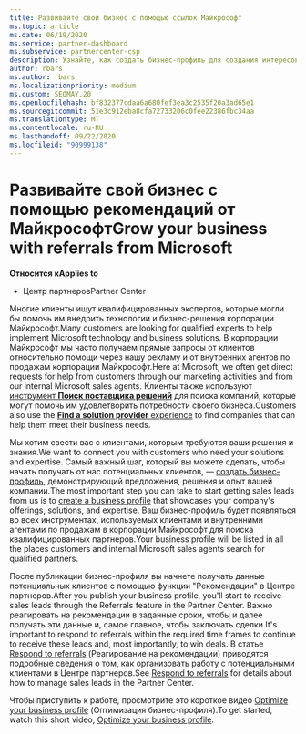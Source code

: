 ```yaml
---
title: Развивайте свой бизнес с помощью ссылок Майкрософт
ms.topic: article
ms.date: 06/19/2020
ms.service: partner-dashboard
ms.subservice: partnercenter-csp
description: Узнайте, как создать бизнес-профиль для создания интересов по продажам через функцию "ссылки центра партнеров", а затем ответить на эти ссылки.
author: rbars
ms.author: rbars
ms.localizationpriority: medium
ms.custom: SEOMAY.20
ms.openlocfilehash: bf832377cdaa6a680fef3ea3c2535f20a3ad65e1
ms.sourcegitcommit: 51e3c912eba8cfa72733206c0fee22386fbc34aa
ms.translationtype: MT
ms.contentlocale: ru-RU
ms.lasthandoff: 09/22/2020
ms.locfileid: "90999138"
---
```

# <a name="grow-your-business-with-referrals-from-microsoft"></a><span data-ttu-id="40f5d-103">Развивайте свой бизнес с помощью рекомендаций от Майкрософт</span><span class="sxs-lookup"><span data-stu-id="40f5d-103">Grow your business with referrals from Microsoft</span></span>

<span data-ttu-id="40f5d-104">**Относится к**</span><span class="sxs-lookup"><span data-stu-id="40f5d-104">**Applies to**</span></span>

- <span data-ttu-id="40f5d-105">Центр партнеров</span><span class="sxs-lookup"><span data-stu-id="40f5d-105">Partner Center</span></span>

<span data-ttu-id="40f5d-106">Многие клиенты ищут квалифицированных экспертов, которые могли бы помочь им внедрить технологии и бизнес-решения корпорации Майкрософт.</span><span class="sxs-lookup"><span data-stu-id="40f5d-106">Many customers are looking for qualified experts to help implement Microsoft technology and business solutions.</span></span> <span data-ttu-id="40f5d-107">В корпорации Майкрософт мы часто получаем прямые запросы от клиентов относительно помощи через нашу рекламу и от внутренних агентов по продажам корпорации Майкрософт.</span><span class="sxs-lookup"><span data-stu-id="40f5d-107">Here at Microsoft, we often get direct requests for help from customers through our marketing activities and from our internal Microsoft sales agents.</span></span> <span data-ttu-id="40f5d-108">Клиенты также используют [инструмент **Поиск поставщика решений**](https://www.microsoft.com/solution-providers/search) для поиска компаний, которые могут помочь им удовлетворить потребности своего бизнеса.</span><span class="sxs-lookup"><span data-stu-id="40f5d-108">Customers also use the [**Find a solution provider** experience](https://www.microsoft.com/solution-providers/search) to find companies that can help them meet their business needs.</span></span> 

<span data-ttu-id="40f5d-109">Мы хотим свести вас с клиентами, которым требуются ваши решения и знания.</span><span class="sxs-lookup"><span data-stu-id="40f5d-109">We want to connect you with customers who need your solutions and expertise.</span></span> <span data-ttu-id="40f5d-110">Самый важный шаг, который вы можете сделать, чтобы начать получать от нас потенциальных клиентов, — [создать бизнес-профиль](create-a-marketing-profile.md), демонстрирующий предложения, решения и опыт вашей компании.</span><span class="sxs-lookup"><span data-stu-id="40f5d-110">The most important step you can take to start getting sales leads from us is to [create a business profile](create-a-marketing-profile.md) that showcases your company's offerings, solutions, and expertise.</span></span> <span data-ttu-id="40f5d-111">Ваш бизнес-профиль будет появляться во всех инструментах, используемых клиентами и внутренними агентами по продажам в корпорации Майкрософт для поиска квалифицированных партнеров.</span><span class="sxs-lookup"><span data-stu-id="40f5d-111">Your business profile will be listed in all the places customers and internal Microsoft sales agents search for qualified partners.</span></span> 

 <span data-ttu-id="40f5d-112">После публикации бизнес-профиля вы начнете получать данные потенциальных клиентов с помощью функции "Рекомендации" в Центре партнеров.</span><span class="sxs-lookup"><span data-stu-id="40f5d-112">After you publish your business profile, you'll start to receive sales leads through the Referrals feature in the Partner Center.</span></span> <span data-ttu-id="40f5d-113">Важно реагировать на рекомендации в заданные сроки, чтобы и далее получать эти данные и, самое главное, чтобы заключать сделки.</span><span class="sxs-lookup"><span data-stu-id="40f5d-113">It's important to respond to referrals within the required time frames to continue to receive these leads and, most importantly, to win deals.</span></span> <span data-ttu-id="40f5d-114">В статье [Respond to referrals](manage-leads.md) (Реагирование на рекомендации) приводятся подробные сведения о том, как организовать работу с потенциальными клиентами в Центре партнеров.</span><span class="sxs-lookup"><span data-stu-id="40f5d-114">See [Respond to referrals](manage-leads.md) for details about how to manage sales leads in the Partner Center.</span></span>  


<span data-ttu-id="40f5d-115">Чтобы приступить к работе, просмотрите это короткое видео [Optimize your business profile](https://player.vimeo.com/video/252788046) (Оптимизация бизнес-профиля).</span><span class="sxs-lookup"><span data-stu-id="40f5d-115">To get started, watch this short video, [Optimize your business profile](https://player.vimeo.com/video/252788046).</span></span>
